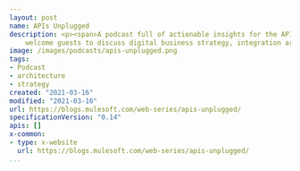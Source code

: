 ```yaml
---
layout: post
name: APIs Unplugged
description: <p><span>A podcast full of actionable insights for the API economy. Hosts Mike Amundsen and Matt McLarty 
    welcome guests to discuss digital business strategy, integration architecture, and the latest technology trends.</span></p>
image: /images/podcasts/apis-unplugged.png
tags:
- Podcast
- architecture
- strategy
created: "2021-03-16"
modified: "2021-03-16"
url: https://blogs.mulesoft.com/web-series/apis-unplugged/
specificationVersion: "0.14"
apis: []
x-common:
- type: x-website
  url: https://blogs.mulesoft.com/web-series/apis-unplugged/
...
```

